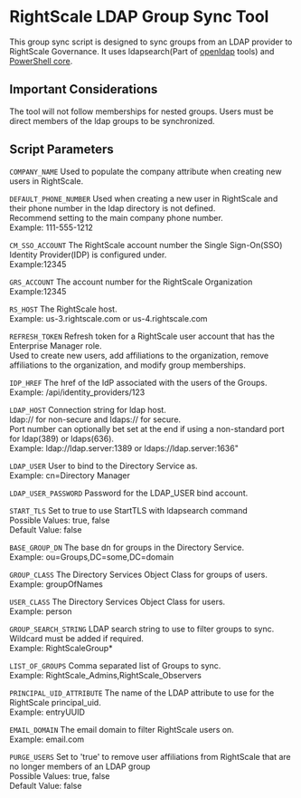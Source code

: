 # RightScale LDAP Group Sync Tool

This group sync script is designed to sync groups from an LDAP provider to RightScale Governance.
It uses ldapsearch(Part of [openldap](https://www.openldap.org/software/download/) tools) and [PowerShell core](https://github.com/PowerShell/PowerShell).

## Important Considerations
The tool will not follow memberships for nested groups. Users must be direct members of the ldap groups to be synchronized.

## Script Parameters

`COMPANY_NAME`
Used to populate the company attribute when creating new users in RightScale.

`DEFAULT_PHONE_NUMBER`
Used when creating a new user in RightScale and their phone number in the ldap directory is not defined.  
Recommend setting to the main company phone number.  
Example: 111-555-1212

`CM_SSO_ACCOUNT`
The RightScale account number the Single Sign-On(SSO) Identity Provider(IDP) is configured under.  
Example:12345

`GRS_ACCOUNT`
The account number for the RightScale Organization  
Example:12345

`RS_HOST`
The RightScale host.  
Example: us-3.rightscale.com or us-4.rightscale.com

`REFRESH_TOKEN`
Refresh token for a RightScale user account that has the Enterprise Manager role.  
Used to create new users, add affiliations to the organization, remove affiliations to the organization, and modify group memberships.

`IDP_HREF`
The href of the IdP associated with the users of the Groups.  
Example: /api/identity_providers/123

`LDAP_HOST`
Connection string for ldap host.  
ldap:// for non-secure and ldaps:// for secure.  
Port number can optionally bet set at the end if using a non-standard port for ldap(389) or ldaps(636).  
Example: ldap://ldap.server:1389 or ldaps://ldap.server:1636"

`LDAP_USER`
User to bind to the Directory Service as.  
Example: cn=Directory Manager

`LDAP_USER_PASSWORD`
Password for the LDAP_USER bind account.  

`START_TLS`
Set to true to use StartTLS with ldapsearch command  
Possible Values: true, false  
Default Value: false

`BASE_GROUP_DN`
The base dn for groups in the Directory Service.  
Example: ou=Groups,DC=some,DC=domain

`GROUP_CLASS`
The Directory Services Object Class for groups of users.   
Example: groupOfNames

`USER_CLASS`
The Directory Services Object Class for users.  
Example: person

`GROUP_SEARCH_STRING`
LDAP search string to use to filter groups to sync. Wildcard must be added if required.  
Example: RightScaleGroup*

`LIST_OF_GROUPS`
Comma separated list of Groups to sync.  
Example: RightScale_Admins,RightScale_Observers

`PRINCIPAL_UID_ATTRIBUTE`
The name of the LDAP attribute to use for the RightScale principal_uid.  
Example: entryUUID

`EMAIL_DOMAIN`
The email domain to filter RightScale users on.  
Example: email.com

`PURGE_USERS`
Set to 'true' to remove user affiliations from RightScale that are no longer members of an LDAP group  
Possible Values: true, false  
Default Value: false
